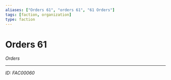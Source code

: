 ```yaml
---
aliases: ["Orders 61", "orders 61", "61 Orders"]
tags: [faction, organization]
type: faction
---
```


# Orders 61

*Orders*

---
*ID: FAC00060*